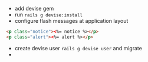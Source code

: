- add devise gem 
- run `rails g devise:install` 
- configure flash messages at application layout
```html 
<p class="notice"><%= notice %></p>
<p class="alert"><%= alert %></p> 
```
- create devise user `rails g devise user` and migrate 
- 